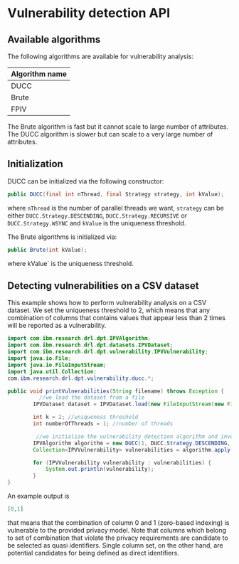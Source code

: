 # Vulnerability detection API

## Available algorithms

The following algorithms are available for vulnerability analysis:

|Algorithm name|
|---|
|DUCC|
|Brute|
|FPIV|

The Brute algorithm is fast but it cannot scale to large number of attributes.
The DUCC algorithm is slower but can scale to a very large number of attributes.

## Initialization

DUCC can be initialized via the following constructor:

```java
public DUCC(final int nThread, final Strategy strategy, int kValue);
```

where `nThread` is the number of parallel threads we want, `strategy` can be either `DUCC.Strategy.DESCENDING`, `DUCC.Strategy.RECURSIVE` or `DUCC.Strategy.WSYNC` and `kValue` is the uniqueness threshold. 

The Brute algorithms is initialized via:

```java
public Brute(int kValue);
```

where kValue` is the uniqueness threshold. 


## Detecting vulnerabilities on a CSV dataset

This example shows how to perform vulnerability analysis on a CSV dataset. We set the uniqueness threshold to 2, which means that any combination of columns that contains values that appear less than 2 times will be reported as a vulnerability.

```java
import com.ibm.research.drl.dpt.IPVAlgorithm;
import com.ibm.research.drl.dpt.datasets.IPVDataset;
import com.ibm.research.drl.dpt.vulnerability.IPVVulnerability;
import java.io.File;
import java.io.FileInputStream;
import java.util.Collection;
com.ibm.research.drl.dpt.vulnerability.ducc.*;

public void printVulnerabilities(String filename) throws Exception {
		  //we load the dataset from a file
        IPVDataset dataset = IPVDataset.load(new FileInputStream(new File(filename)));

        int k = 2; //uniqueness threshold
        int numberOfThreads = 1; //number of threads

		 //we initialize the vulnerability detection algorithm and invoke it on the dataset
        IPVAlgorithm algorithm = new DUCC(1, DUCC.Strategy.DESCENDING, k);
        Collection<IPVVulnerability> vulnerabilities = algorithm.apply(dataset);

        for (IPVVulnerability vulnerability : vulnerabilities) {
            System.out.println(vulnerability);
        }
}
```
An example output is 
```json
[0,1]
```
that means that the combination of column 0 and 1 (zero-based indexing) is vulnerable to the provided privacy model.
Note that columns which belong to set of combination that violate the privacy requirements are candidate to be selected as quasi identifiers.
Single column set, on the other hand, are potential candidates for being defined as direct identifiers.